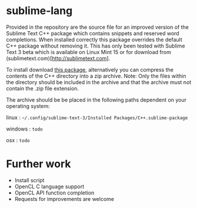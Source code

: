 # sublime-lang

Provided in the repository are the source file for an improved version of the Sublime Text C++ package which contains snippets and reserved word completions. When installed correctly this package overrides the default C++ package without removing it. This has only been tested with Sublime Text 3 beta which is available on Linux Mint 15 or for download from (sublimetext.com)[http://sublimetext.com].

To install download [this package](https://bitbucket.org/infektor/sublime-lang/downloads/C++.sublime-package), alternatively you can compress the contents of the C++ directory into a zip archive. Note: Only the files within the directory should be included in the archive and that the archive must not contain the .zip file extension.

The archive should be be placed in the following paths dependent on your operating system:

linux   : `~/.config/sublime-text-3/Installed Packages/C++.sublime-package`

windows : `todo`

osx     : `todo`

# Further work

* Install script
* OpenCL C language support
* OpenCL API function completion
* Requests for improvements are welcome
